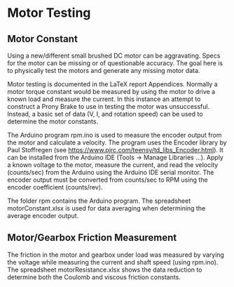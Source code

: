 # Motor Testing

## Motor Constant
Using a new/different small brushed DC motor can be aggravating.  Specs for the motor can be missing
or of questionable accuracy.  The goal here is to physically test the motors and generate any missing
motor data.

Motor testing is documented in the LaTeX report Appendices.  Normally a motor torque constant would be
measured by using the motor to drive a known load and measure the current.  In this instance an attempt to
construct a Prony Brake to use in testing the motor was unsuccessful.  Instead, a basic set of data (V, I, and rotation speed)
can be used to determine the motor constants.

The Arduino program rpm.ino is used to measure the encoder output from the motor and calculate a velocity.
The program uses the Encoder library by Paul Stoffregen (see https://www.pjrc.com/teensy/td_libs_Encoder.html).
It can be installed from the Arduino IDE (Tools -> Manage Libraries ...).  Apply a known voltage to the motor,
measure the current, and read the velocity (counts/sec) from the Arduino using the Arduino IDE serial monitor.
The encoder output must be converted from counts/sec to RPM using the encoder coefficient (counts/rev).

The folder rpm contains the Arduino program.  The spreadsheet motorConstant.xlsx is used for data
averaging when determining the average encoder output.  

## Motor/Gearbox Friction Measurement

The friction in the motor and gearbox under load was measured by varying the voltage while measuring
the current and shaft speed (using rpm.ino).  The spreadsheet motorResistance.xlsx shows the data
reduction to determine both the Coulomb and viscous friction constants.
